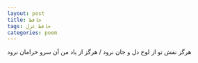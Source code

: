 ```yaml
---
layout: post
title: حافظ
tags: حافظ غزل
categories: poem
---
```


هرگز نقش تو از لوح دل و جان نرود / هرگز از یاد من آن سرو خرامان نرود